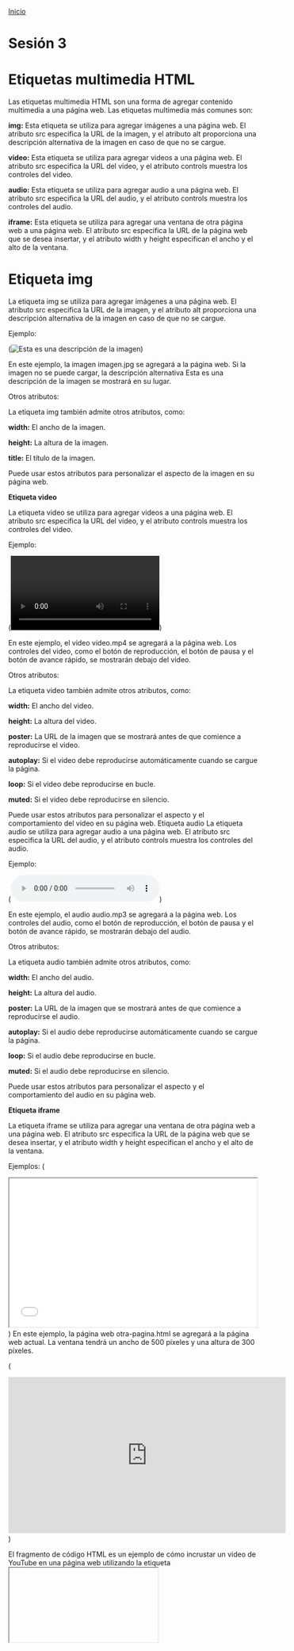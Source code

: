 <!-- No borrar o modificar -->
[Inicio](./index.md)

# **Sesión 3** 


<!-- Su documentación aquí -->


# **Etiquetas multimedia HTML**
Las etiquetas multimedia HTML son una forma de agregar contenido multimedia a una página web. Las etiquetas multimedia más comunes son:

**img:** Esta etiqueta se utiliza para agregar imágenes a una página web. El atributo src especifica la URL de la imagen, y el atributo alt proporciona una descripción alternativa de la imagen en caso de que no se cargue.

**video:** Esta etiqueta se utiliza para agregar videos a una página web. El atributo src especifica la URL del video, y el atributo controls muestra los controles del video.

**audio:** Esta etiqueta se utiliza para agregar audio a una página web. El atributo src especifica la URL del audio, y el atributo controls muestra los controles del audio.

**iframe:** Esta etiqueta se utiliza para agregar una ventana de otra página web a una página web. El atributo src especifica la URL de la página web que se desea insertar, y el atributo width y height especifican el ancho y el alto de la ventana.

# **Etiqueta img**
La etiqueta img se utiliza para agregar imágenes a una página web. El atributo src especifica la URL de la imagen, y el atributo alt proporciona una descripción alternativa de la imagen en caso de que no se cargue.

Ejemplo:


(<img src="imagen.jpg" alt="Esta es una descripción de la imagen">)


En este ejemplo, la imagen imagen.jpg se agregará a la página web. Si la imagen no se puede cargar, la descripción alternativa Esta es una descripción de la imagen se mostrará en su lugar.

Otros atributos:

La etiqueta img también admite otros atributos, como:

**width:** El ancho de la imagen.

**height:** La altura de la imagen.

**title:** El título de la imagen.

Puede usar estos atributos para personalizar el aspecto de la imagen en su página web.

**Etiqueta video**

La etiqueta video se utiliza para agregar videos a una página web. El atributo src especifica la URL del video, y el atributo controls muestra los controles del video.

Ejemplo:


(<video src="video.mp4" controls></video>)


En este ejemplo, el video video.mp4 se agregará a la página web. Los controles del video, como el botón de reproducción, el botón de pausa y el botón de avance rápido, se mostrarán debajo del video.

Otros atributos:

La etiqueta video también admite otros atributos, como:

**width:** El ancho del video.

**height:** La altura del video.

**poster:** La URL de la imagen que se mostrará antes de que comience a reproducirse el video.

**autoplay:** Si el video debe reproducirse automáticamente cuando se cargue la página.

**loop:** Si el video debe reproducirse en bucle.

**muted:** Si el video debe reproducirse en silencio.

Puede usar estos atributos para personalizar el aspecto y el comportamiento del video en su página web.
Etiqueta audio
La etiqueta audio se utiliza para agregar audio a una página web. El atributo src especifica la URL del audio, y el atributo controls muestra los controles del audio.

Ejemplo:


(<audio src="audio.mp3" controls></audio>)


En este ejemplo, el audio audio.mp3 se agregará a la página web. Los controles del audio, como el botón de reproducción, el botón de pausa y el botón de avance rápido, se mostrarán debajo del audio.

Otros atributos:

La etiqueta audio también admite otros atributos, como:

**width:** El ancho del audio.

**height:** La altura del audio.

**poster:** La URL de la imagen que se mostrará antes de que comience a reproducirse el audio.

**autoplay:** Si el audio debe reproducirse automáticamente cuando se cargue la página.

**loop:** Si el audio debe reproducirse en bucle.

**muted:** Si el audio debe reproducirse en silencio.

Puede usar estos atributos para personalizar el aspecto y el comportamiento del audio en su página web.

**Etiqueta iframe**

La etiqueta iframe se utiliza para agregar una ventana de otra página web a una página web. El atributo src especifica la URL de la página web que se desea insertar, y el atributo width y height especifican el ancho y el alto de la ventana.

Ejemplos:
(
<iframe src="otra-pagina.html" width="500" height="300"></iframe>
)
En este ejemplo, la página web otra-pagina.html se agregará a la página web actual. La ventana tendrá un ancho de 500 píxeles y una altura de 300 píxeles.

(
<iframe width="560" height="315" src="https://www.youtube.com/embed/v64KOxKVLVg" frameborder="0"
            allow="accelerometer; autoplay; encrypted-media; gyroscope; picture-in-picture" allowfullscreen></iframe>
)

El fragmento de código HTML es un ejemplo de cómo incrustar un video de YouTube en una página web utilizando la etiqueta <iframe>. Aquí tienes una explicación detallada de los atributos y su función en este código:

(width="560" y height="315":) Estos atributos definen el ancho y la altura del iframe en píxeles. En este caso, el iframe tendrá un ancho de 560 píxeles y una altura de 315 píxeles.

**src=** "https://www.youtube.com/embed/v64KOxKVLVg": El atributo src especifica la URL del recurso incrustado. En este caso, la URL apunta a un video de YouTube con el identificador "v64KOxKVLVg". La parte /embed/ en la URL indica que se está incrustando un video.

**frameborder="0":** Este atributo define si se debe mostrar o no un borde alrededor del iframe. En este caso, se establece en "0" para que no se muestre ningún borde.

**allow=**"accelerometer; autoplay; encrypted-media; gyroscope; picture-in-picture": El atributo allow especifica qué características del navegador están permitidas cuando se reproduce el contenido incrustado. Las opciones aquí indican que se permiten el uso del acelerómetro, la reproducción automática, la reproducción de medios encriptados, el giroscopio y la función "picture-in-picture" (imagen en imagen).

**allowfullscreen:** Este atributo permite que el iframe se expanda a pantalla completa cuando el usuario haga clic en el botón de pantalla completa en el reproductor de video.

Otros atributos:

La etiqueta iframe también admite otros atributos, como:

**frameborder:** El ancho del borde alrededor del iframe.

**scrolling:** Si el iframe debe tener barras de desplazamiento.

**allowtransparency:** Si el iframe debe ser transparente.

**sandbox:** Una lista de restricciones que se aplican al iframe.

Puede usar estos atributos para personalizar el aspecto y el comportamiento del iframe en su página web.

**Nota:**

Los iframes se utilizan a menudo para incrustar contenido de otras páginas web en su propia página web. Sin embargo, los iframes también pueden ser utilizados para fines maliciosos, como inyectar código malicioso en su página web. Por lo tanto, es importante utilizar los iframes con cuidado.

Los iframes no son compatibles con todos los navegadores.

# **Recursos:**

**Unsplash**

Unsplash es un sitio web que ofrece fotos de alta calidad libres de regalías. Las fotos de Unsplash se pueden usar para cualquier propósito, personal o comercial, sin necesidad de atribución. El sitio web fue fundado en 2013 por Mikael Cho y Viktor Krastev, y desde entonces ha crecido hasta convertirse en uno de los sitios web de fotos libres de regalías más populares del mundo.

https://unsplash.com/es/explora

**Pixabay**

Pixabay es un sitio web que ofrece imágenes, videos y música libres de regalías. Las imágenes, videos y música de Pixabay se pueden usar para cualquier propósito, personal o comercial, sin necesidad de atribución. El sitio web fue fundado en 2010 por Hans Böck y se ha convertido en uno de los sitios web de medios libres más populares del mundo.

https://pixabay.com/es/

**IconArchive**

IconArchive es un sitio web que ofrece iconos gratuitos y de alta calidad para web y aplicaciones. Los iconos de IconArchive se pueden descargar en una variedad de formatos, incluyendo PNG, SVG, ICO y ICNS.

https://www.iconarchive.com/

# **Este código HTML está creando una página web con diferentes elementos multimedia, incluyendo:**

- Etiquetas de encabezado <h1> y <h2> para títulos.

- Párrafos <p> con descripciones.

- Una imagen <img>

- Un video <video> con controles.

- Un audio <audio> con controles.

- Un iframe de YouTube.

También tiene definidos estilos CSS dentro de la etiqueta <style> que incluyen:

- Centrar los títulos y párrafos.

- Dar formato a la imagen para centrarla y asignarle un ancho.

- Aplicar reglas a los elementos multimedia para centrarlos, asignarles ancho/alto y espaciado inferior.

![imagen1](image-4.png)
![imagen2](image-5.png)
![imagen3](image-6.png)


# **Actividad: Adición de contenido multimedia en un sitio web utilizando etiquetas HTML5**

Completa el siguiente código HTML añadiendo el contenido multimedia correspondiente en cada sección:

- 4 Imagenes

- 2 vídeos

- 4 Audios

- 2 marco en línea

- Utiliza encabezados para títulos en cada elemento (<h1>...<h6>).

Crea una descripción para cada elemento utilizando párrafos (<p>).

Además, puedes emplear las siguientes etiquetas para mejorar la estructura y estilo de tu contenido:

- Usa <strong> para resaltar texto importante.

- Utiliza <br> para insertar saltos de línea si es necesario.

- Agrega <span> para aplicar estilos específicos a porciones de texto.

- Emplea <i> para enfatizar o dar énfasis a palabras o frases.

- Utiliza <u> para subrayar texto cuando sea necesario.

- Considera el uso de <div> para crear secciones o contenedores para tu contenido, lo que puede facilitar la organización y el diseño de la página.

# **Plantilla Inicial**

![imagen1.1](image-7.png)
![imagen1.2](image-8.png)
![imagen1.3](image-9.png)


Semántica y Estructura de la Plantilla
El código HTML y CSS proporcionado describe un sitio web que trata sobre etiquetas multimedia en HTML5. A continuación, se desglosa la semántica y estructura del sitio:

<!DOCTYPE html>: Esto define el tipo de documento como HTML5.

(<html>:) La etiqueta raíz que envuelve todo el contenido HTML del sitio.

(<head>:) Aquí se encuentran las metainformaciones y enlaces a recursos externos. En este caso, se define el título de la página y se incluye un bloque <style> para agregar reglas de estilo CSS.

(<title>:) Establece el título de la página en la pestaña del navegador.

(<style>:) Contiene reglas de estilo CSS que afectan al diseño y la apariencia del sitio.

(<body>:) Aquí se coloca el contenido principal visible de la página.

(<header>:) Sección de encabezado que contiene el título principal y un subtítulo.

(<h1> y <h3>:) Encabezados de nivel 1 y 3, respectivamente, que proporcionan títulos jerárquicos y estructuran la información del encabezado.

(<section>:) Define una sección de contenido temático. Se utilizan para agrupar información relacionada.

(<h2>:) Encabezado de nivel 2 que se utiliza para los títulos de las secciones de contenido.

(<p>:) Párrafo de texto que contiene contenido informativo sobre las imágenes, videos, audios y iframes.

(<footer>:) Pie de página que contiene información de autoría y derechos de autor. Incluye saltos de línea 

(<br>) para separar las líneas de texto.

En cuanto al estilo, el CSS define reglas para la apariencia visual del sitio:

La fuente del cuerpo del sitio es Arial o una fuente sans-serif en caso de que Arial no esté disponible.
El encabezado (<header>) tiene un fondo oscuro, texto blanco y un espacio de relleno.
Cada sección (<section>) tiene un borde, un espacio de relleno y un margen inferior.
Los encabezados de nivel 1 y 3 están centrados.
Los encabezados de nivel 2 (<h2>) tienen color azul.
El pie de página (<footer>) tiene un fondo oscuro, texto blanco, espacio de relleno y está centrado.
Este sitio utiliza HTML5 y CSS para presentar información sobre etiquetas multimedia en HTML5, con una estructura semántica que utiliza encabezados, párrafos y secciones para organizar y presentar el contenido. El estilo CSS proporciona una apariencia visual coherente y agradable.